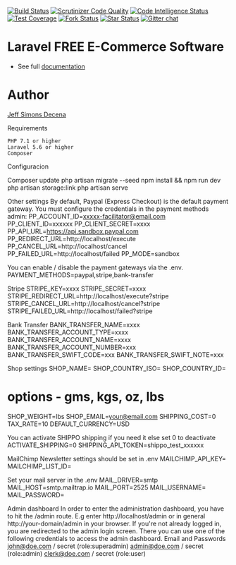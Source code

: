 [![Build Status](https://travis-ci.org/Laracommerce/laracom.svg?branch=master)](https://travis-ci.org/Laracommerce/laracom)
[![Scrutinizer Code Quality](https://scrutinizer-ci.com/g/Laracommerce/laracom/badges/quality-score.png?b=master)](https://scrutinizer-ci.com/g/Laracommerce/laracom/?branch=master)
[![Code Intelligence Status](https://scrutinizer-ci.com/g/Laracommerce/laracom/badges/code-intelligence.svg?b=master)](https://scrutinizer-ci.com/code-intelligence)
[![Test Coverage](https://img.shields.io/codecov/c/github/Laracommerce/laracom/master.svg)](https://codecov.io/github/Laracommerce/laracom?branch=master)
[![Fork Status](https://img.shields.io/github/forks/Laracommerce/laracom.svg)](https://github.com/Laracommerce/laracom)
[![Star Status](https://img.shields.io/github/stars/Laracommerce/laracom.svg)](https://github.com/Laracommerce/laracom)
[![Gitter chat](https://badges.gitter.im/gitterHQ/gitter.png)](https://gitter.im/larac0m/Lobby)

# Laravel FREE E-Commerce Software

- See full [documentation](https://shop.laracom.net/docs)

# Author

[Jeff Simons Decena](https://jsdecena.me)

Requirements

    PHP 7.1 or higher
    Laravel 5.6 or higher
    Composer




Configuracion

Composer update
php artisan migrate --seed
npm install && npm run dev
php artisan storage:link
php artisan serve

Other settings
By default, Paypal (Express Checkout) is the default payment gateway. You must configure the credentials in the payment methods admin:
PP_ACCOUNT_ID=xxxxx-facilitator@email.com
PP_CLIENT_ID=xxxxxx
PP_CLIENT_SECRET=xxxx
PP_API_URL=https://api.sandbox.paypal.com
PP_REDIRECT_URL=http://localhost/execute
PP_CANCEL_URL=http://localhost/cancel
PP_FAILED_URL=http://localhost/failed
PP_MODE=sandbox

You can enable / disable the payment gateways via the .env.
PAYMENT_METHODS=paypal,stripe,bank-transfer

Stripe
STRIPE_KEY=xxxx
STRIPE_SECRET=xxxx
STRIPE_REDIRECT_URL=http://localhost/execute?stripe
STRIPE_CANCEL_URL=http://localhost/cancel?stripe
STRIPE_FAILED_URL=http://localhost/failed?stripe

Bank Transfer
BANK_TRANSFER_NAME=xxxx
BANK_TRANSFER_ACCOUNT_TYPE=xxxx
BANK_TRANSFER_ACCOUNT_NAME=xxxx
BANK_TRANSFER_ACCOUNT_NUMBER=xxx
BANK_TRANSFER_SWIFT_CODE=xxx
BANK_TRANSFER_SWIFT_NOTE=xxx

Shop settings
SHOP_NAME=
SHOP_COUNTRY_ISO=
SHOP_COUNTRY_ID=
# options - gms, kgs, oz, lbs
SHOP_WEIGHT=lbs
SHOP_EMAIL=your@email.com
SHIPPING_COST=0
TAX_RATE=10
DEFAULT_CURRENCY=USD

You can activate SHIPPO shipping if you need it else set 0 to deactivate
ACTIVATE_SHIPPING=0
SHIPPING_API_TOKEN=shippo_test_xxxxxx

MailChimp Newsletter settings should be set in .env
MAILCHIMP_API_KEY=
MAILCHIMP_LIST_ID=

Set your mail server in the .env
MAIL_DRIVER=smtp
MAIL_HOST=smtp.mailtrap.io
MAIL_PORT=2525
MAIL_USERNAME=
MAIL_PASSWORD=



Admin dashboard
In order to enter the administration dashboard, you have to hit the /admin route. E.g enter http://localhost/admin or in general http://your-domain/admin in your browser.
If you're not already logged in, you are redirected to the admin login screen. There you can use one of the following credentials to access the admin dashboard.
Email and Passwords
john@doe.com / secret (role:superadmin)
admin@doe.com / secret (role:admin)
clerk@doe.com / secret (role:user)

